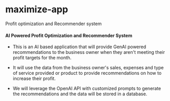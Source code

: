 # maximize-app
Profit optimization and Recommender system

#### AI Powered Profit Optimization and Recommender System
- This is an AI based application that will provide GenAI powered recommendations to the business owner when they aren't meeting their profit targets for the month.

- It will use the data from the business owner's sales, expenses and type of service provided or product to provide recommendations on how to increase their profit.

- We will leverage the OpenAI API with customized prompts to generate the recommendations and the data will be stored in a database.
